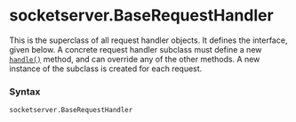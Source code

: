 # socketserver.BaseRequestHandler

This is the superclass of all request handler objects. It defines the interface, given below. A concrete request handler subclass must define a new [`handle()`](/modules/socketserver/BaseRequestHandler/handle.md) method, and can override any of the other methods. A new instance of the subclass is created for each request.

### Syntax

```python
socketserver.BaseRequestHandler
```
